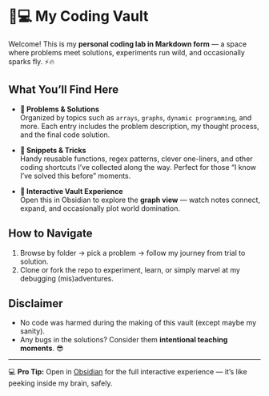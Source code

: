 # 🧠💻 My Coding Vault

Welcome! This is my **personal coding lab in Markdown form** — a space where problems meet solutions, experiments run wild, and occasionally sparks fly. ⚡🔥  

## What You’ll Find Here

- **📍 Problems & Solutions**  
  Organized by topics such as `arrays`, `graphs`, `dynamic programming`, and more. Each entry includes the problem description, my thought process, and the final code solution.  

- **📍 Snippets & Tricks**  
  Handy reusable functions, regex patterns, clever one-liners, and other coding shortcuts I’ve collected along the way. Perfect for those “I know I’ve solved this before” moments.  

- **📍 Interactive Vault Experience**  
  Open this in Obsidian to explore the **graph view** — watch notes connect, expand, and occasionally plot world domination.   

## How to Navigate

1. Browse by folder → pick a problem → follow my journey from trial to solution.  
2. Clone or fork the repo to experiment, learn, or simply marvel at my debugging (mis)adventures.  

## Disclaimer

- No code was harmed during the making of this vault (except maybe my sanity).  
- Any bugs in the solutions? Consider them **intentional teaching moments**. 😎  

---

💻 **Pro Tip:** Open in [Obsidian](https://obsidian.md) for the full interactive experience — it’s like peeking inside my brain, safely.  

